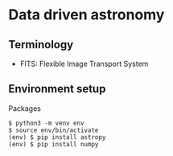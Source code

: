 # Data driven astronomy

## Terminology

* FITS: Flexible Image Transport System

## Environment setup

Packages

```
$ python3 -m venv env
$ source env/bin/activate
(env) $ pip install astropy
(env) $ pip install numpy
```
